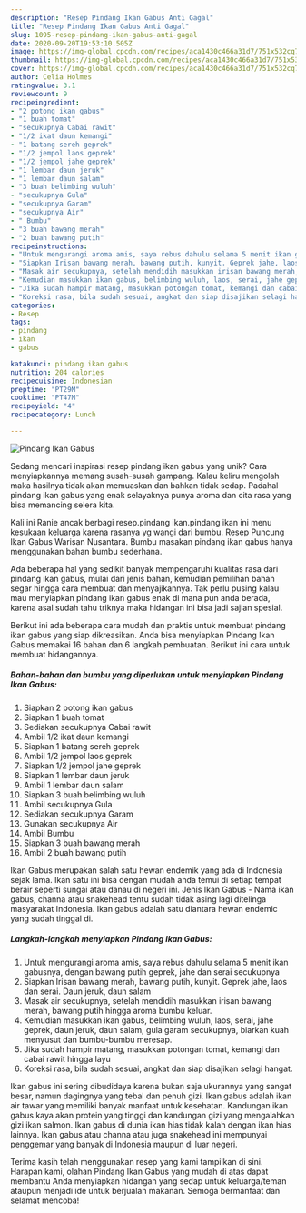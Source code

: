```yaml
---
description: "Resep Pindang Ikan Gabus Anti Gagal"
title: "Resep Pindang Ikan Gabus Anti Gagal"
slug: 1095-resep-pindang-ikan-gabus-anti-gagal
date: 2020-09-20T19:53:10.505Z
image: https://img-global.cpcdn.com/recipes/aca1430c466a31d7/751x532cq70/pindang-ikan-gabus-foto-resep-utama.jpg
thumbnail: https://img-global.cpcdn.com/recipes/aca1430c466a31d7/751x532cq70/pindang-ikan-gabus-foto-resep-utama.jpg
cover: https://img-global.cpcdn.com/recipes/aca1430c466a31d7/751x532cq70/pindang-ikan-gabus-foto-resep-utama.jpg
author: Celia Holmes
ratingvalue: 3.1
reviewcount: 9
recipeingredient:
- "2 potong ikan gabus"
- "1 buah tomat"
- "secukupnya Cabai rawit"
- "1/2 ikat daun kemangi"
- "1 batang sereh geprek"
- "1/2 jempol laos geprek"
- "1/2 jempol jahe geprek"
- "1 lembar daun jeruk"
- "1 lembar daun salam"
- "3 buah belimbing wuluh"
- "secukupnya Gula"
- "secukupnya Garam"
- "secukupnya Air"
- " Bumbu"
- "3 buah bawang merah"
- "2 buah bawang putih"
recipeinstructions:
- "Untuk mengurangi aroma amis, saya rebus dahulu selama 5 menit ikan gabusnya, dengan bawang putih geprek, jahe dan serai secukupnya"
- "Siapkan Irisan bawang merah, bawang putih, kunyit. Geprek jahe, laos dan serai. Daun jeruk, daun salam"
- "Masak air secukupnya, setelah mendidih masukkan irisan bawang merah, bawang putih hingga aroma bumbu keluar."
- "Kemudian masukkan ikan gabus, belimbing wuluh, laos, serai, jahe geprek, daun jeruk, daun salam, gula garam secukupnya, biarkan kuah menyusut dan bumbu-bumbu meresap."
- "Jika sudah hampir matang, masukkan potongan tomat, kemangi dan cabai rawit hingga layu"
- "Koreksi rasa, bila sudah sesuai, angkat dan siap disajikan selagi hangat."
categories:
- Resep
tags:
- pindang
- ikan
- gabus

katakunci: pindang ikan gabus 
nutrition: 204 calories
recipecuisine: Indonesian
preptime: "PT29M"
cooktime: "PT47M"
recipeyield: "4"
recipecategory: Lunch

---
```



![Pindang Ikan Gabus](https://img-global.cpcdn.com/recipes/aca1430c466a31d7/751x532cq70/pindang-ikan-gabus-foto-resep-utama.jpg)

Sedang mencari inspirasi resep pindang ikan gabus yang unik? Cara menyiapkannya memang susah-susah gampang. Kalau keliru mengolah maka hasilnya tidak akan memuaskan dan bahkan tidak sedap. Padahal pindang ikan gabus yang enak selayaknya punya aroma dan cita rasa yang bisa memancing selera kita.

Kali ini Ranie ancak berbagi resep.pindang ikan.pindang ikan ini menu kesukaan keluarga karena rasanya yg wangi dari bumbu. Resep Puncung Ikan Gabus Warisan Nusantara. Bumbu masakan pindang ikan gabus hanya menggunakan bahan bumbu sederhana.

Ada beberapa hal yang sedikit banyak mempengaruhi kualitas rasa dari pindang ikan gabus, mulai dari jenis bahan, kemudian pemilihan bahan segar hingga cara membuat dan menyajikannya. Tak perlu pusing kalau mau menyiapkan pindang ikan gabus enak di mana pun anda berada, karena asal sudah tahu triknya maka hidangan ini bisa jadi sajian spesial.


Berikut ini ada beberapa cara mudah dan praktis untuk membuat pindang ikan gabus yang siap dikreasikan. Anda bisa menyiapkan Pindang Ikan Gabus memakai 16 bahan dan 6 langkah pembuatan. Berikut ini cara untuk membuat hidangannya.

<!--inarticleads1-->

##### Bahan-bahan dan bumbu yang diperlukan untuk menyiapkan Pindang Ikan Gabus:

1. Siapkan 2 potong ikan gabus
1. Siapkan 1 buah tomat
1. Sediakan secukupnya Cabai rawit
1. Ambil 1/2 ikat daun kemangi
1. Siapkan 1 batang sereh geprek
1. Ambil 1/2 jempol laos geprek
1. Siapkan 1/2 jempol jahe geprek
1. Siapkan 1 lembar daun jeruk
1. Ambil 1 lembar daun salam
1. Siapkan 3 buah belimbing wuluh
1. Ambil secukupnya Gula
1. Sediakan secukupnya Garam
1. Gunakan secukupnya Air
1. Ambil  Bumbu
1. Siapkan 3 buah bawang merah
1. Ambil 2 buah bawang putih


Ikan Gabus merupakan salah satu hewan endemik yang ada di Indonesia sejak lama. Ikan satu ini bisa dengan mudah anda temui di setiap tempat berair seperti sungai atau danau di negeri ini. Jenis Ikan Gabus - Nama ikan gabus, channa atau snakehead tentu sudah tidak asing lagi ditelinga masyarakat Indonesia. Ikan gabus adalah satu diantara hewan endemic yang sudah tinggal di. 

<!--inarticleads2-->

##### Langkah-langkah menyiapkan Pindang Ikan Gabus:

1. Untuk mengurangi aroma amis, saya rebus dahulu selama 5 menit ikan gabusnya, dengan bawang putih geprek, jahe dan serai secukupnya
1. Siapkan Irisan bawang merah, bawang putih, kunyit. Geprek jahe, laos dan serai. Daun jeruk, daun salam
1. Masak air secukupnya, setelah mendidih masukkan irisan bawang merah, bawang putih hingga aroma bumbu keluar.
1. Kemudian masukkan ikan gabus, belimbing wuluh, laos, serai, jahe geprek, daun jeruk, daun salam, gula garam secukupnya, biarkan kuah menyusut dan bumbu-bumbu meresap.
1. Jika sudah hampir matang, masukkan potongan tomat, kemangi dan cabai rawit hingga layu
1. Koreksi rasa, bila sudah sesuai, angkat dan siap disajikan selagi hangat.


Ikan gabus ini sering dibudidaya karena bukan saja ukurannya yang sangat besar, namun dagingnya yang tebal dan penuh gizi. Ikan gabus adalah ikan air tawar yang memiliki banyak manfaat untuk kesehatan. Kandungan ikan gabus kaya akan protein yang tinggi dan kandungan gizi yang mengalahkan gizi ikan salmon. Ikan gabus di dunia ikan hias tidak kalah dengan ikan hias lainnya. Ikan gabus atau channa atau juga snakehead ini mempunyai penggemar yang banyak di Indonesia maupun di luar negeri. 

Terima kasih telah menggunakan resep yang kami tampilkan di sini. Harapan kami, olahan Pindang Ikan Gabus yang mudah di atas dapat membantu Anda menyiapkan hidangan yang sedap untuk keluarga/teman ataupun menjadi ide untuk berjualan makanan. Semoga bermanfaat dan selamat mencoba!
